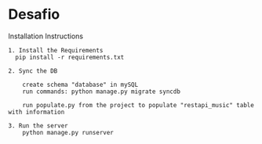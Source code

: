 # Desafio
  Installation Instructions

    1. Install the Requirements
      pip install -r requirements.txt
    
    2. Sync the DB

        create schema "database" in mySQL
        run commands: python manage.py migrate syncdb
        
        run populate.py from the project to populate "restapi_music" table with information
    
    3. Run the server
        python manage.py runserver

